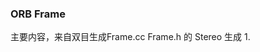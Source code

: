 <!--
 * @Author: Liu Weilong
 * @Date: 2021-01-30 19:18:55
 * @LastEditors: Liu Weilong 
 * @LastEditTime: 2021-02-01 09:26:55
 * @Description: 
-->
### ORB Frame
主要内容，来自双目生成Frame.cc Frame.h 的 Stereo 生成
1. 